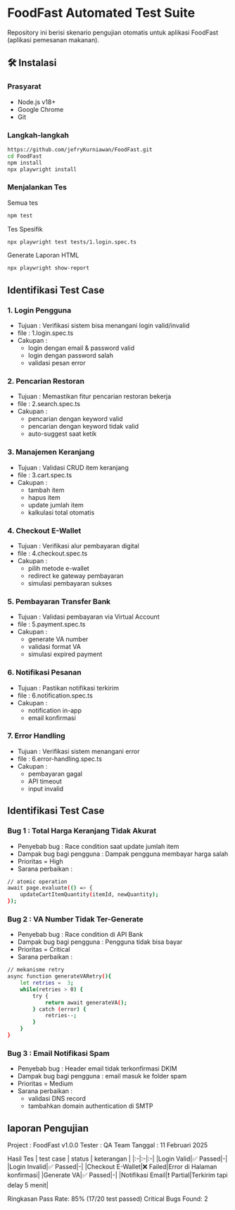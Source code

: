 # FoodFast Automated Test Suite

Repository ini berisi skenario pengujian otomatis untuk aplikasi FoodFast (aplikasi pemesanan makanan).

## 🛠 Instalasi

### Prasyarat

- Node.js v18+
- Google Chrome
- Git

### Langkah-langkah

```sh
https://github.com/jefryKurniawan/FoodFast.git
cd FoodFast
npm install
npx playwright install
```

### Menjalankan Tes

Semua tes

```sh
npm test
```

Tes Spesifik

```sh
npx playwright test tests/1.login.spec.ts
```

Generate Laporan HTML

```sh
npx playwright show-report
```

## Identifikasi Test Case

### 1. Login Pengguna

- Tujuan : Verifikasi sistem bisa menangani login valid/invalid
- file : 1.login.spec.ts
- Cakupan :
  - login dengan email & password valid
  - login dengan password salah
  - validasi pesan error

### 2. Pencarian Restoran

- Tujuan : Memastikan fitur pencarian restoran bekerja
- file : 2.search.spec.ts
- Cakupan :
  - pencarian dengan keyword valid
  - pencarian dengan keyword tidak valid
  - auto-suggest saat ketik

### 3. Manajemen Keranjang

- Tujuan : Validasi CRUD item keranjang
- file : 3.cart.spec.ts
- Cakupan :
  - tambah item
  - hapus item
  - update jumlah item
  - kalkulasi total otomatis

### 4. Checkout E-Wallet

- Tujuan : Verifikasi alur pembayaran digital
- file : 4.checkout.spec.ts
- Cakupan :
  - pilih metode e-wallet
  - redirect ke gateway pembayaran
  - simulasi pembayaran sukses

### 5. Pembayaran Transfer Bank

- Tujuan : Validasi pembayaran via Virtual Account
- file : 5.payment.spec.ts
- Cakupan :
  - generate VA number
  - validasi format VA
  - simulasi expired payment

### 6. Notifikasi Pesanan

- Tujuan : Pastikan notifikasi terkirim
- file : 6.notification.spec.ts
- Cakupan :
  - notification in-app
  - email konfirmasi

### 7. Error Handling

- Tujuan : Verifikasi sistem menangani error
- file : 6.error-handling.spec.ts
- Cakupan :
  - pembayaran gagal
  - API timeout
  - input invalid

## Identifikasi Test Case

### Bug 1 : Total Harga Keranjang Tidak Akurat

- Penyebab bug : Race condition saat update jumlah item
- Dampak bug bagi pengguna : Dampak pengguna membayar harga salah
- Prioritas = High
- Sarana perbaikan :

```sh
// atomic operation
await page.evaluate(() => {
    updateCartItemQuantity(itemId, newQuantity);
});
```

### Bug 2 : VA Number Tidak Ter-Generate

- Penyebab bug : Race condition di API Bank
- Dampak bug bagi pengguna : Pengguna tidak bisa bayar
- Prioritas = Critical
- Sarana perbaikan :

```sh
// mekanisme retry
async function generateVARetry(){
    let retries =  3;
    while(retries > 0) {
        try {
            return await generateVA();
        } catch (error) {
            retries--;
        }
    }
}
```

### Bug 3 : Email Notifikasi Spam

- Penyebab bug : Header email tidak terkonfirmasi DKIM
- Dampak bug bagi pengguna : email masuk ke folder spam
- Prioritas = Medium
- Sarana perbaikan :
  - validasi DNS record
  - tambahkan domain authentication di SMTP

## laporan Pengujian

Project : FoodFast v1.0.0
Tester : QA Team
Tanggal : 11 Februari 2025

Hasil Tes
| test case | status | keterangan |
|:-|:-|:-|
|Login Valid|:white_check_mark: Passed|-|
|Login Invalid|:white_check_mark: Passed|-|
|Checkout E-Wallet|:x: Failed|Error di Halaman konfirmasi|
|Generate VA|:white_check_mark: Passed|-|
|Notifikasi Email|:exclamation: Partial|Terkirim tapi delay 5 menit|

Ringkasan
Pass Rate: 85% (17/20 test passed)
Critical Bugs Found: 2
